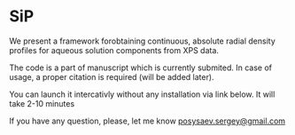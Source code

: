 # SiP
We  present  a  framework forobtaining continuous, absolute radial density profiles for aqueous solution components from XPS data.

The code is a part of manuscript which is currently submited. In case of usage, a proper citation is required (will be added later). 

You can launch it intercativly without any installation via link below. It will take 2-10 minutes


If you have any question, please, let me know posysaev.sergey@gmail.com
